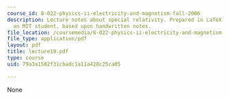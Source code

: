 ```yaml
---
course_id: 8-022-physics-ii-electricity-and-magnetism-fall-2006
description: Lecture notes about special relativity. Prepared in LaTeX by James Silva,
  an MIT student, based upon handwritten notes.
file_location: /coursemedia/8-022-physics-ii-electricity-and-magnetism-fall-2006/79a3a1582f31cbadc1a11a420c25ca05_lecture19.pdf
file_type: application/pdf
layout: pdf
title: lecture19.pdf
type: course
uid: 79a3a1582f31cbadc1a11a420c25ca05

---
```

None